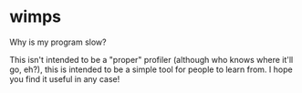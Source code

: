# wimps
Why is my program slow?

This isn't intended to be a "proper" profiler (although who knows where it'll go, eh?), this is intended to be a simple tool for people to learn from. I hope you find it useful in any case!
